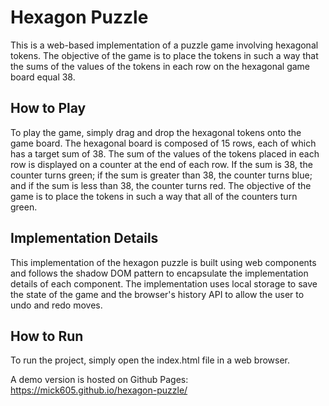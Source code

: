 # Hexagon Puzzle
This is a web-based implementation of a puzzle game involving hexagonal tokens. The objective of the game is to place the tokens in such a way that the sums of the values of the tokens in each row on the hexagonal game board equal 38.

## How to Play
To play the game, simply drag and drop the hexagonal tokens onto the game board. The hexagonal board is composed of 15 rows, each of which has a target sum of 38. The sum of the values of the tokens placed in each row is displayed on a counter at the end of each row. If the sum is 38, the counter turns green; if the sum is greater than 38, the counter turns blue; and if the sum is less than 38, the counter turns red. The objective of the game is to place the tokens in such a way that all of the counters turn green.

## Implementation Details
This implementation of the hexagon puzzle is built using web components and follows the shadow DOM pattern to encapsulate the implementation details of each component. The implementation uses local storage to save the state of the game and the browser's history API to allow the user to undo and redo moves.

## How to Run
To run the project, simply open the index.html file in a web browser.

A demo version is hosted on Github Pages: https://mick605.github.io/hexagon-puzzle/